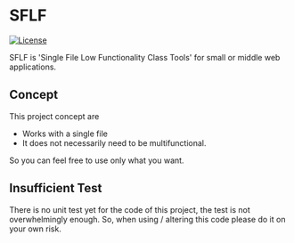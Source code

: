 # SFLF

 [![License](https://img.shields.io/badge/license-MIT-blue.svg)](LICENSE.txt)

SFLF is 'Single File Low Functionality Class Tools' for small or middle web applications.

## Concept

This project concept are

* Works with a single file
* It does not necessarily need to be multifunctional.

So you can feel free to use only what you want.

## Insufficient Test

There is no unit test yet for the code of this project, the test is not overwhelmingly enough.
So, when using / altering this code please do it on your own risk.
